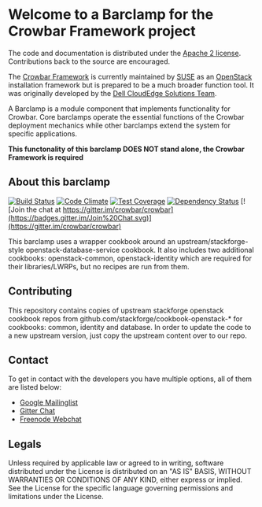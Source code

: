 Welcome to a Barclamp for the Crowbar Framework project
=======================================================

The code and documentation is distributed under the [Apache 2 license](http://www.apache.org/licenses/LICENSE-2.0.html).
Contributions back to the source are encouraged.

The [Crowbar Framework](https://github.com/crowbar/crowbar) is currently maintained by [SUSE](http://www.suse.com/) as
an [OpenStack](http://openstack.org) installation framework but is prepared to be a much broader function tool. It was
originally developed by the [Dell CloudEdge Solutions Team](http://dell.com/openstack).

A Barclamp is a module component that implements functionality for Crowbar. Core barclamps operate the essential
functions of the Crowbar deployment mechanics while other barclamps extend the system for specific applications.

**This functonality of this barclamp DOES NOT stand alone, the Crowbar Framework is required**

About this barclamp
-------------------

[![Build Status](https://travis-ci.org/crowbar/barclamp-trove.svg?branch=master)](https://travis-ci.org/crowbar/barclamp-trove)
[![Code Climate](https://codeclimate.com/github/crowbar/barclamp-trove/badges/gpa.svg)](https://codeclimate.com/github/crowbar/barclamp-trove)
[![Test Coverage](https://codeclimate.com/github/crowbar/barclamp-trove/badges/coverage.svg)](https://codeclimate.com/github/crowbar/barclamp-trove)
[![Dependency Status](https://gemnasium.com/crowbar/barclamp-trove.svg)](https://gemnasium.com/crowbar/barclamp-trove)
[![Join the chat at https://gitter.im/crowbar/crowbar](https://badges.gitter.im/Join%20Chat.svg)](https://gitter.im/crowbar/crowbar)

This barclamp uses a wrapper cookbook around an upstream/stackforge-style openstack-database-service cookbook. It
also includes two additional cookbooks: openstack-common, openstack-identity which are required for their
libraries/LWRPs, but no recipes are run from them.

Contributing
------------

This repository contains copies of upstream stackforge openstack cookbook repos from github.com/stackforge/cookbook-openstack-*
for cookbooks: common, identity and database. In order to update the code to a new upstream version, just copy the
upstream content over to our repo.

Contact
-------

To get in contact with the developers you have multiple options, all of them are listed below:

* [Google Mailinglist](https://groups.google.com/forum/#!forum/crowbar)
* [Gitter Chat](https://gitter.im/crowbar/crowbar)
* [Freenode Webchat](http://webchat.freenode.net/?channels=%23crowbar)

Legals
------

Unless required by applicable law or agreed to in writing, software distributed under the License is distributed on
an "AS IS" BASIS, WITHOUT WARRANTIES OR CONDITIONS OF ANY KIND, either express or implied. See the License for the
specific language governing permissions and limitations under the License.
